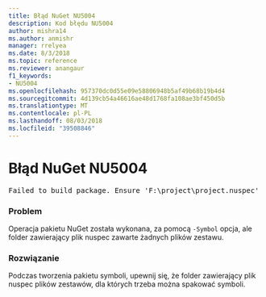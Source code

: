 ```yaml
---
title: Błąd NuGet NU5004
description: Kod błędu NU5004
author: mishra14
ms.author: anmishr
manager: rrelyea
ms.date: 8/3/2018
ms.topic: reference
ms.reviewer: anangaur
f1_keywords:
- NU5004
ms.openlocfilehash: 957370dc0d55e09e58806948b5af49b68b19b4d4
ms.sourcegitcommit: 4d139cb54a46616ae48d1768fa108ae3bf450d5b
ms.translationtype: MT
ms.contentlocale: pl-PL
ms.lasthandoff: 08/03/2018
ms.locfileid: "39508846"
---
```

# <a name="nuget-error-nu5004"></a>Błąd NuGet NU5004
<pre>Failed to build package. Ensure 'F:\project\project.nuspec' includes assembly files. For help on building symbols package, visit http://docs.nuget.org/.</pre>

### <a name="issue"></a>Problem

Operacja pakietu NuGet została wykonana, za pomocą `-Symbol` opcja, ale folder zawierający plik nuspec zawarte żadnych plików zestawu. 


### <a name="solution"></a>Rozwiązanie

Podczas tworzenia pakietu symboli, upewnij się, że folder zawierający plik nuspec plików zestawów, dla których trzeba można spakować symboli.


